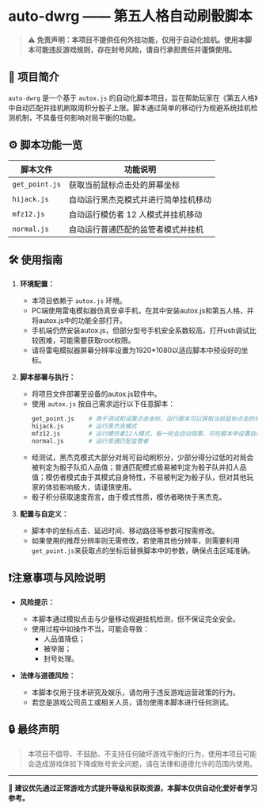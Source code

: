 # auto-dwrg —— 第五人格自动刷骰脚本

> ⚠️ **免责声明：本项目不提供任何外挂功能，仅用于自动化挂机。使用本脚本可能违反游戏规则，存在封号风险，请自行承担责任并谨慎使用。**

## 📌 项目简介

`auto-dwrg` 是一个基于 `autox.js` 的自动化脚本项目，旨在帮助玩家在《第五人格》中自动匹配并挂机刷取周积分骰子上限。脚本通过简单的移动行为规避系统挂机检测机制，不具备任何影响对局平衡的功能。

## ⚙️ 脚本功能一览

| 脚本文件     | 功能说明                             |
|--------------|--------------------------------------|
| `get_point.js` | 获取当前鼠标点击处的屏幕坐标          |
| `hijack.js`   | 自动运行黑杰克模式并进行简单挂机移动  |
| `mfz12.js`    | 自动运行模仿者 12 人模式并挂机移动     |
| `normal.js`   | 自动运行普通匹配的监管者模式并挂机     |

## 🛠️ 使用指南

1. **环境配置：**
   - 本项目依赖于 `autox.js` 环境。
   - PC端使用雷电模拟器仿真安卓手机，在其中安装autox.js和第五人格，并将autox.js中的功能全部打开。
   - 手机端仍然安装autox.js，但部分型号手机安全系数较高，打开usb调试比较困难，可能需要获取root权限。
   - 请将雷电模拟器屏幕分辨率设置为1920*1080以适应脚本中预设好的坐标。

2. **脚本部署与执行：**
   - 将项目文件部署至设备的autox.js软件中。
   - 使用 `autox.js` 按自己需求运行以下任意脚本：
     ```bash
     get_point.js    # 用于调试和设置点击坐标，运行脚本可以获取当前鼠标点击的地方的坐标
     hijack.js       # 运行黑杰克模式
     mfz12.js        # 运行模仿者12人模式，每一轮会自动投票，可在脚本中设置自动弃票
     normal.js       # 运行普通匹配监管者
     ```
    - 经测试，黑杰克模式大部分对局可自动刷积分，少部分得分过低的对局会被判定为骰子队扣人品值；普通匹配模式极易被判定为骰子队并扣人品值；模仿者模式由于其模式自身特性，不易被判定为骰子队，但对其他玩家的体验影响极大，请谨慎使用。
    - 骰子积分获取速度而言，由于模式性质，模仿者略快于黑杰克。

3. **配置与自定义：**
   - 脚本中的坐标点击、延迟时间、移动路径等参数可按需修改。
   - 如果使用的推荐分辨率则无需修改，若使用其他分辨率，则需要利用`get_point.js`来获取点的坐标后替换脚本中的参数，确保点击区域准确。

## ❗注意事项与风险说明

- **风险提示：**
  - 本脚本通过模拟点击与少量移动规避挂机检测，但不保证完全安全。
  - 使用过程中如操作不当，可能会导致：
    - 人品值降低；
    - 被举报；
    - 封号处理。

- **法律与道德风险：**
  - 本脚本仅用于技术研究及娱乐，请勿用于违反游戏运营政策的行为。
  - 若您是游戏公司员工或相关人员，请勿使用本脚本进行任何测试。

<!-- ## 📂 项目结构示意

<pre><code>``` auto-dwrg/ ├── get_point.js # 获取坐标调试工具 ├── hijack.js # 黑杰克挂机模式 ├── mfz12.js # 模仿者12人挂机模式 ├── normal.js # 普通匹配监管者挂机 └── README.md # 项目说明文件 ``` </code></pre> -->


## 🔒 最终声明

> 本项目不倡导、不鼓励、不支持任何破坏游戏平衡的行为，使用本项目可能会造成游戏体验下降或账号安全问题，请在法律和道德允许的范围内使用。

---

🧠 **建议优先通过正常游戏方式提升等级和获取资源，本脚本仅供自动化爱好者学习参考。**

